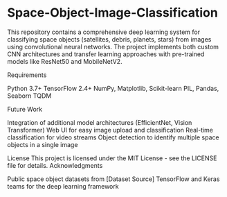 # Space-Object-Image-Classification
This repository contains a comprehensive deep learning system for classifying space objects (satellites, debris, planets, stars) from images using convolutional neural networks. The project implements both custom CNN architectures and transfer learning approaches with pre-trained models like ResNet50 and MobileNetV2.

Requirements

Python 3.7+
TensorFlow 2.4+
NumPy, Matplotlib, Scikit-learn
PIL, Pandas, Seaborn
TQDM

Future Work

Integration of additional model architectures (EfficientNet, Vision Transformer)
Web UI for easy image upload and classification
Real-time classification for video streams
Object detection to identify multiple space objects in a single image

License
This project is licensed under the MIT License - see the LICENSE file for details.
Acknowledgments

Public space object datasets from [Dataset Source]
TensorFlow and Keras teams for the deep learning framework
